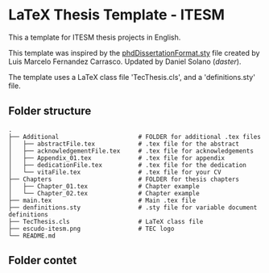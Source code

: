 # LaTeX Thesis Template - ITESM

This a template for ITESM thesis projects in English.

This template was inspired by the [phdDissertationFormat.sty](https://www.overleaf.com/latex/templates/itesm-mit-masterthesis/kbkcbxbhxvwy) file created by Luis Marcelo Fernandez Carrasco. Updated by Daniel Solano (_daster_).

The template uses a LaTeX class file 'TecThesis.cls', and a 'definitions.sty' file.

## Folder structure

```
.
├── Additional                      # FOLDER for additional .tex files
│   ├── abstractFile.tex            # .tex file for the abstract
│   ├── acknowledgementFile.tex     # .tex file for acknowledgements
│   ├── Appendix_01.tex             # .tex file for appendix
│   ├── dedicationFile.tex          # .tex file for the dedication
│   └── vitaFile.tex                # .tex file for your CV
├── Chapters                        # FOLDER for thesis chapters
│   ├── Chapter_01.tex              # Chapter example
│   └── Chapter_02.tex              # Chapter example
├── main.tex                        # Main .tex file
├── denfinitions.sty                # .sty file for variable document definitions
├── TecThesis.cls                   # LaTeX class file
├── escudo-itesm.png                # TEC logo
└── README.md
```

## Folder contet

 


